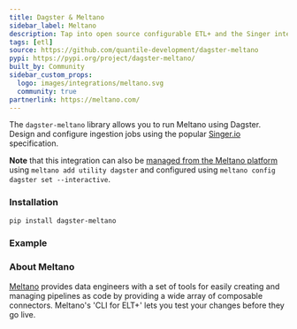 ```yaml
---
title: Dagster & Meltano
sidebar_label: Meltano
description: Tap into open source configurable ETL+ and the Singer integration library.
tags: [etl]
source: https://github.com/quantile-development/dagster-meltano
pypi: https://pypi.org/project/dagster-meltano/
built_by: Community
sidebar_custom_props:
  logo: images/integrations/meltano.svg
  community: true
partnerlink: https://meltano.com/
---
```


The `dagster-meltano` library allows you to run Meltano using Dagster. Design and configure ingestion jobs using the popular [Singer.io](https://singer.io) specification.

**Note** that this integration can also be [managed from the Meltano platform](https://hub.meltano.com/utilities/dagster/) using `meltano add utility dagster` and configured using `meltano config dagster set --interactive`.

### Installation

```bash
pip install dagster-meltano
```

### Example

<CodeExample path="docs_snippets/docs_snippets/integrations/meltano.py" language="python" />

### About Meltano

[Meltano](https://meltano.com/) provides data engineers with a set of tools for easily creating and managing pipelines as code by providing a wide array of composable connectors. Meltano's 'CLI for ELT+' lets you test your changes before they go live.

